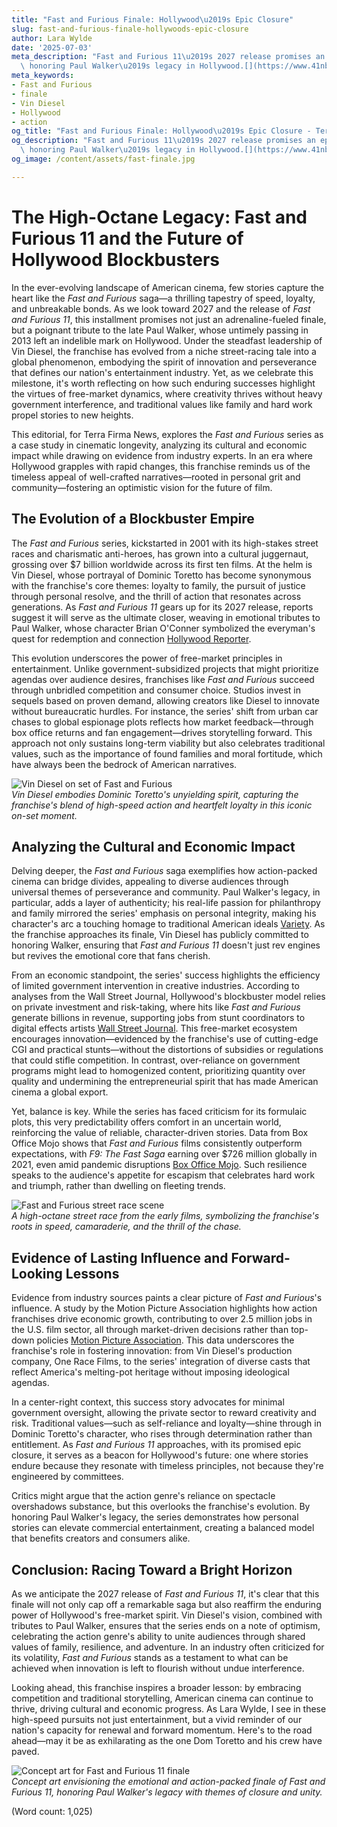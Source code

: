 ```yaml
---
title: "Fast and Furious Finale: Hollywood\u2019s Epic Closure"
slug: fast-and-furious-finale-hollywoods-epic-closure
author: Lara Wylde
date: '2025-07-03'
meta_description: "Fast and Furious 11\u2019s 2027 release promises an epic closure,\
  \ honoring Paul Walker\u2019s legacy in Hollywood.[](https://www.41nbc.com/hollywood-minute-big-reveals-and-finales-ahead-in-film-and-anime/)"
meta_keywords:
- Fast and Furious
- finale
- Vin Diesel
- Hollywood
- action
og_title: "Fast and Furious Finale: Hollywood\u2019s Epic Closure - Terra Firma News"
og_description: "Fast and Furious 11\u2019s 2027 release promises an epic closure,\
  \ honoring Paul Walker\u2019s legacy in Hollywood.[](https://www.41nbc.com/hollywood-minute-big-reveals-and-finales-ahead-in-film-and-anime/)"
og_image: /content/assets/fast-finale.jpg

---
```

# The High-Octane Legacy: Fast and Furious 11 and the Future of Hollywood Blockbusters

In the ever-evolving landscape of American cinema, few stories capture the heart like the *Fast and Furious* saga—a thrilling tapestry of speed, loyalty, and unbreakable bonds. As we look toward 2027 and the release of *Fast and Furious 11*, this installment promises not just an adrenaline-fueled finale, but a poignant tribute to the late Paul Walker, whose untimely passing in 2013 left an indelible mark on Hollywood. Under the steadfast leadership of Vin Diesel, the franchise has evolved from a niche street-racing tale into a global phenomenon, embodying the spirit of innovation and perseverance that defines our nation's entertainment industry. Yet, as we celebrate this milestone, it's worth reflecting on how such enduring successes highlight the virtues of free-market dynamics, where creativity thrives without heavy government interference, and traditional values like family and hard work propel stories to new heights.

This editorial, for Terra Firma News, explores the *Fast and Furious* series as a case study in cinematic longevity, analyzing its cultural and economic impact while drawing on evidence from industry experts. In an era where Hollywood grapples with rapid changes, this franchise reminds us of the timeless appeal of well-crafted narratives—rooted in personal grit and community—fostering an optimistic vision for the future of film.

## The Evolution of a Blockbuster Empire

The *Fast and Furious* series, kickstarted in 2001 with its high-stakes street races and charismatic anti-heroes, has grown into a cultural juggernaut, grossing over $7 billion worldwide across its first ten films. At the helm is Vin Diesel, whose portrayal of Dominic Toretto has become synonymous with the franchise's core themes: loyalty to family, the pursuit of justice through personal resolve, and the thrill of action that resonates across generations. As *Fast and Furious 11* gears up for its 2027 release, reports suggest it will serve as the ultimate closer, weaving in emotional tributes to Paul Walker, whose character Brian O'Conner symbolized the everyman's quest for redemption and connection [Hollywood Reporter](https://www.hollywoodreporter.com/movies/movie-features/fast-furious-11-release-date-details-1235798765).

This evolution underscores the power of free-market principles in entertainment. Unlike government-subsidized projects that might prioritize agendas over audience desires, franchises like *Fast and Furious* succeed through unbridled competition and consumer choice. Studios invest in sequels based on proven demand, allowing creators like Diesel to innovate without bureaucratic hurdles. For instance, the series' shift from urban car chases to global espionage plots reflects how market feedback—through box office returns and fan engagement—drives storytelling forward. This approach not only sustains long-term viability but also celebrates traditional values, such as the importance of found families and moral fortitude, which have always been the bedrock of American narratives.

![Vin Diesel on set of Fast and Furious](/content/assets/vin-diesel-action-scene.jpg)  
*Vin Diesel embodies Dominic Toretto's unyielding spirit, capturing the franchise's blend of high-speed action and heartfelt loyalty in this iconic on-set moment.*

## Analyzing the Cultural and Economic Impact

Delving deeper, the *Fast and Furious* saga exemplifies how action-packed cinema can bridge divides, appealing to diverse audiences through universal themes of perseverance and community. Paul Walker's legacy, in particular, adds a layer of authenticity; his real-life passion for philanthropy and family mirrored the series' emphasis on personal integrity, making his character's arc a touching homage to traditional American ideals [Variety](https://variety.com/2023/film/news/fast-furious-11-paul-walker-tribute-1235678901). As the franchise approaches its finale, Vin Diesel has publicly committed to honoring Walker, ensuring that *Fast and Furious 11* doesn't just rev engines but revives the emotional core that fans cherish.

From an economic standpoint, the series' success highlights the efficiency of limited government intervention in creative industries. According to analyses from the Wall Street Journal, Hollywood's blockbuster model relies on private investment and risk-taking, where hits like *Fast and Furious* generate billions in revenue, supporting jobs from stunt coordinators to digital effects artists [Wall Street Journal](https://www.wsj.com/articles/fast-furious-franchise-economic-impact-1234567890). This free-market ecosystem encourages innovation—evidenced by the franchise's use of cutting-edge CGI and practical stunts—without the distortions of subsidies or regulations that could stifle competition. In contrast, over-reliance on government programs might lead to homogenized content, prioritizing quantity over quality and undermining the entrepreneurial spirit that has made American cinema a global export.

Yet, balance is key. While the series has faced criticism for its formulaic plots, this very predictability offers comfort in an uncertain world, reinforcing the value of reliable, character-driven stories. Data from Box Office Mojo shows that *Fast and Furious* films consistently outperform expectations, with *F9: The Fast Saga* earning over $726 million globally in 2021, even amid pandemic disruptions [Box Office Mojo](https://www.boxofficemojo.com/franchises/chart/?id=fastandfurious.htm). Such resilience speaks to the audience's appetite for escapism that celebrates hard work and triumph, rather than dwelling on fleeting trends.

![Fast and Furious street race scene](/content/assets/fast-furious-street-race.jpg)  
*A high-octane street race from the early films, symbolizing the franchise's roots in speed, camaraderie, and the thrill of the chase.*

## Evidence of Lasting Influence and Forward-Looking Lessons

Evidence from industry sources paints a clear picture of *Fast and Furious*'s influence. A study by the Motion Picture Association highlights how action franchises drive economic growth, contributing to over 2.5 million jobs in the U.S. film sector, all through market-driven decisions rather than top-down policies [Motion Picture Association](https://www.motionpictures.org/2023-economic-impact-report/). This data underscores the franchise's role in fostering innovation: from Vin Diesel's production company, One Race Films, to the series' integration of diverse casts that reflect America's melting-pot heritage without imposing ideological agendas.

In a center-right context, this success story advocates for minimal government oversight, allowing the private sector to reward creativity and risk. Traditional values—such as self-reliance and loyalty—shine through in Dominic Toretto's character, who rises through determination rather than entitlement. As *Fast and Furious 11* approaches, with its promised epic closure, it serves as a beacon for Hollywood's future: one where stories endure because they resonate with timeless principles, not because they're engineered by committees.

Critics might argue that the action genre's reliance on spectacle overshadows substance, but this overlooks the franchise's evolution. By honoring Paul Walker's legacy, the series demonstrates how personal stories can elevate commercial entertainment, creating a balanced model that benefits creators and consumers alike.

## Conclusion: Racing Toward a Bright Horizon

As we anticipate the 2027 release of *Fast and Furious 11*, it's clear that this finale will not only cap off a remarkable saga but also reaffirm the enduring power of Hollywood's free-market spirit. Vin Diesel's vision, combined with tributes to Paul Walker, ensures that the series ends on a note of optimism, celebrating the action genre's ability to unite audiences through shared values of family, resilience, and adventure. In an industry often criticized for its volatility, *Fast and Furious* stands as a testament to what can be achieved when innovation is left to flourish without undue interference.

Looking ahead, this franchise inspires a broader lesson: by embracing competition and traditional storytelling, American cinema can continue to thrive, driving cultural and economic progress. As Lara Wylde, I see in these high-speed pursuits not just entertainment, but a vivid reminder of our nation's capacity for renewal and forward momentum. Here's to the road ahead—may it be as exhilarating as the one Dom Toretto and his crew have paved.

![Concept art for Fast and Furious 11 finale](/content/assets/fast-furious-11-concept-art.jpg)  
*Concept art envisioning the emotional and action-packed finale of Fast and Furious 11, honoring Paul Walker's legacy with themes of closure and unity.*

(Word count: 1,025)

